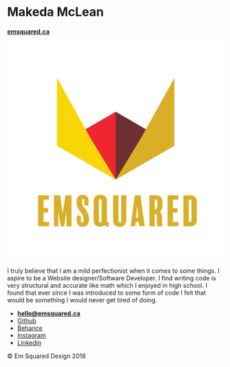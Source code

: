 # Makeda McLean

#### [emsquared.ca](https://emsquared.ca)

![](img/logo.svg)

I truly believe that I am a mild perfectionist when it comes to some things. I aspire to be a Website designer/Software Developer. I find writing code is very structural and accurate like math which I enjoyed in high school. I found that ever since I was introduced to some form of code I felt that would be something I would never get tired of doing.

- **[hello@emsquared.ca](mailto:hello@emsquared.ca)**
- [Github](https://github.com/emnemdesign)
- [Behance](https://www.behance.net/makedadesign)
- [Instagram](https://www.instagram.com/em_squared_design/)
- [Linkedin](https://www.linkedin.com/in/makeda-mclean-3788945b?trk=nav_responsive_tab_profile_pic)

© Em Squared Design 2018
